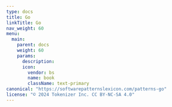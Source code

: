 ```yaml
---
type: docs
title: Go
linkTitle: Go
nav_weight: 60
menu:
  main:
    parent: docs
    weight: 60
    params:
      description: 
      icon:
        vendor: bs
        name: book
        className: text-primary
canonical: "https://softwarepatternslexicon.com/patterns-go"
license: "© 2024 Tokenizer Inc. CC BY-NC-SA 4.0"
---
```

